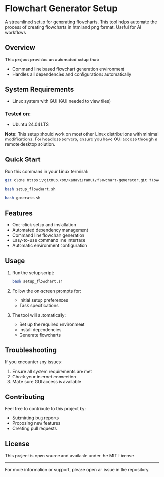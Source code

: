 # Flowchart Generator Setup

A streamlined setup for generating flowcharts. This tool helps automate the process of creating flowcharts in html and png format. Useful for AI workflows

## Overview

This project provides an automated setup that:
- Command line based flowchart generation environment
- Handles all dependencies and configurations automatically

## System Requirements

- Linux system with GUI (GUI needed to view files)

### Tested on:
- Ubuntu 24.04 LTS

**Note:** This setup should work on most other Linux distributions with minimal modifications. For headless servers, ensure you have GUI access through a remote desktop solution.

## Quick Start

Run this command in your Linux terminal:

```bash
git clone https://github.com/kadavilrahul/flowchart-generator.git flowchart-generator && mv flowchart-generator/setup_flowchart.sh flowchart-generator/generate.sh . && rm -rf flowchart-generator

```
```bash
bash setup_flowchart.sh
```
```bash
bash generate.sh
```

## Features

- One-click setup and installation
- Automated dependency management
- Command line flowchart generation
- Easy-to-use command line interface
- Automatic environment configuration

## Usage

1. Run the setup script:
   ```bash
   bash setup_flowchart.sh
   ```

2. Follow the on-screen prompts for:
   - Initial setup preferences
   - Task specifications

3. The tool will automatically:
   - Set up the required environment
   - Install dependencies
   - Generate flowcharts

## Troubleshooting

If you encounter any issues:
1. Ensure all system requirements are met
2. Check your internet connection
3. Make sure GUI access is available

## Contributing

Feel free to contribute to this project by:
- Submitting bug reports
- Proposing new features
- Creating pull requests

## License

This project is open source and available under the MIT License.

---

For more information or support, please open an issue in the repository.
